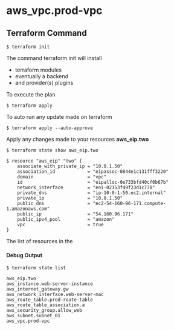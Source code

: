 # aws_vpc.prod-vpc

## Terraform Command
```
$ terraform init
```
The command terraform init will install 
* terraform modules
* eventually a backend
* and provider(s) plugins

To execute the plan
```
$ terraform apply
```

To auto run any update made on terraform
```
$ terraform apply --auto-approve
```

Apply any changes made to your resources **aws_eip.two**
```
$ terraform state show aws_eip.two
```
```
$ resource "aws_eip" "two" {
    associate_with_private_ip = "10.0.1.50"
    association_id            = "eipassoc-0844e1c131fff3220"
    domain                    = "vpc"
    id                        = "eipalloc-0e733bfd40cf0b67b"
    network_interface         = "eni-02153f49f23d1c770"
    private_dns               = "ip-10-0-1-50.ec2.internal"
    private_ip                = "10.0.1.50"
    public_dns                = "ec2-54-160-96-171.compute-1.amazonaws.com"
    public_ip                 = "54.160.96.171"
    public_ipv4_pool          = "amazon"
    vpc                       = true
}
```
The list of resources in the 
#### Debug Output

```
$ terraform state list

aws_eip.two
aws_instance.web-server-instance
aws_internet_gateway.gw
aws_network_interface.web-server-mac
aws_route_table.prod-route-table
aws_route_table_association.a
aws_security_group.allow_web
aws_subnet.subnet_01
aws_vpc.prod-vpc
```
